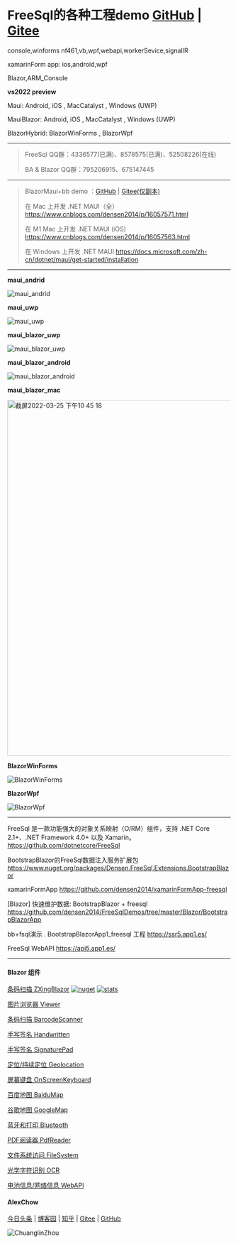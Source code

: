 # FreeSql的各种工程demo [GitHub](https://github.com/densen2014/FreeSqlDemos) | [Gitee](https://gitee.com/alexchow/FreeSqlDemos)

console,winforms nf461,vb,wpf,webapi,workerSevice,signalIR

xamarinForm app: ios,android,wpf

Blazor,ARM_Console

**vs2022 preview**

Maui: Android, iOS , MacCatalyst , Windows (UWP) 

MauiBlazor: Android, iOS , MacCatalyst , Windows (UWP) 

BlazorHybrid: BlazorWinForms , BlazorWpf

----
> FreeSql QQ群：4336577(已满)、8578575(已满)、52508226(在线)
> 
> BA & Blazor QQ群：795206915、675147445
----

> BlazorMaui+bb demo ：[GitHub](https://github.com/densen2014/BlazorMaui) | [Gitee(仅副本)](https://gitee.com/alexchow/BlazorMaui)
> 
> 在 Mac 上开发 .NET MAUI（全）<https://www.cnblogs.com/densen2014/p/16057571.html>
> 
> 在 M1 Mac 上开发 .NET MAUI (iOS) <https://www.cnblogs.com/densen2014/p/16057563.html>
> 
> 在 Windows 上开发 .NET MAUI <https://docs.microsoft.com/zh-cn/dotnet/maui/get-started/installation>

----

**maui_andrid**

![maui_andrid](https://user-images.githubusercontent.com/8428709/159808994-efa0afcb-2d76-44fb-9e02-01e649b81726.jpg)

**maui_uwp**

![maui_uwp](https://user-images.githubusercontent.com/8428709/159809002-20486dd7-160f-4abc-8378-fe2842d520a2.jpg)

**maui_blazor_uwp**

![maui_blazor_uwp](https://user-images.githubusercontent.com/8428709/159809012-fd6a146f-196a-4046-a7f9-74200b74bfaa.jpg)

**maui_blazor_android**

![maui_blazor_android](https://user-images.githubusercontent.com/8428709/159809020-2def12a9-1d24-484d-94e4-4afa791fd7bf.jpg)

**maui_blazor_mac**

<img width="802" alt="截屏2022-03-25 下午10 45 18" src="https://user-images.githubusercontent.com/8428709/160206776-96a182b2-84c5-41d2-8907-99341aa3bd9c.png">

**BlazorWinForms**


![BlazorWinForms](https://user-images.githubusercontent.com/8428709/159810015-8df0aaee-9511-40c2-9b0f-6e4b3e8a22d3.jpg)

**BlazorWpf**

![BlazorWpf](https://user-images.githubusercontent.com/8428709/159810029-100af852-af43-4650-90f1-d24da4c3c03d.jpg)

----

FreeSql 是一款功能强大的对象关系映射（O/RM）组件，支持 .NET Core 2.1+、.NET Framework 4.0+ 以及 Xamarin。
https://github.com/dotnetcore/FreeSql

BootstrapBlazor的FreeSql数据注入服务扩展包
https://www.nuget.org/packages/Densen.FreeSql.Extensions.BootstrapBlazor

xamarinFormApp
https://github.com/densen2014/xamarinFormApp-freesql

[Blazor] 快速维护数据: BootstrapBlazor + freesql
https://github.com/densen2014/FreeSqlDemos/tree/master/Blazor/BootstrapBlazorApp


bb+fsql演示 . BootstrapBlazorApp1_freesql 工程
https://ssr5.app1.es/ 

FreeSql WebAPI 
https://api5.app1.es/



---
#### Blazor 组件

[条码扫描 ZXingBlazor](https://www.nuget.org/packages/ZXingBlazor#readme-body-tab)
[![nuget](https://img.shields.io/nuget/v/ZXingBlazor.svg?style=flat-square)](https://www.nuget.org/packages/ZXingBlazor) 
[![stats](https://img.shields.io/nuget/dt/ZXingBlazor.svg?style=flat-square)](https://www.nuget.org/stats/packages/ZXingBlazor?groupby=Version)

[图片浏览器 Viewer](https://www.nuget.org/packages/BootstrapBlazor.Viewer#readme-body-tab)
  
[条码扫描 BarcodeScanner](Densen.Component.Blazor/BarcodeScanner.md)
   
[手写签名 Handwritten](Densen.Component.Blazor/Handwritten.md)

[手写签名 SignaturePad](https://www.nuget.org/packages/BootstrapBlazor.SignaturePad#readme-body-tab)

[定位/持续定位 Geolocation](https://www.nuget.org/packages/BootstrapBlazor.Geolocation#readme-body-tab)

[屏幕键盘 OnScreenKeyboard](https://www.nuget.org/packages/BootstrapBlazor.OnScreenKeyboard#readme-body-tab)

[百度地图 BaiduMap](https://www.nuget.org/packages/BootstrapBlazor.BaiduMap#readme-body-tab)

[谷歌地图 GoogleMap](https://www.nuget.org/packages/BootstrapBlazor.Maps#readme-body-tab)

[蓝牙和打印 Bluetooth](https://www.nuget.org/packages/BootstrapBlazor.Bluetooth#readme-body-tab)

[PDF阅读器 PdfReader](https://www.nuget.org/packages/BootstrapBlazor.PdfReader#readme-body-tab)

[文件系统访问 FileSystem](https://www.nuget.org/packages/BootstrapBlazor.FileSystem#readme-body-tab)

[光学字符识别 OCR](https://www.nuget.org/packages/BootstrapBlazor.OCR#readme-body-tab)

[电池信息/网络信息 WebAPI](https://www.nuget.org/packages/BootstrapBlazor.WebAPI#readme-body-tab)

#### AlexChow

[今日头条](https://www.toutiao.com/c/user/token/MS4wLjABAAAAGMBzlmgJx0rytwH08AEEY8F0wIVXB2soJXXdUP3ohAE/?) | [博客园](https://www.cnblogs.com/densen2014) | [知乎](https://www.zhihu.com/people/alex-chow-54) | [Gitee](https://gitee.com/densen2014) | [GitHub](https://github.com/densen2014)


![ChuanglinZhou](https://user-images.githubusercontent.com/8428709/205942253-8ff5f9ca-a033-4707-9c36-b8c9950e50d6.png)
